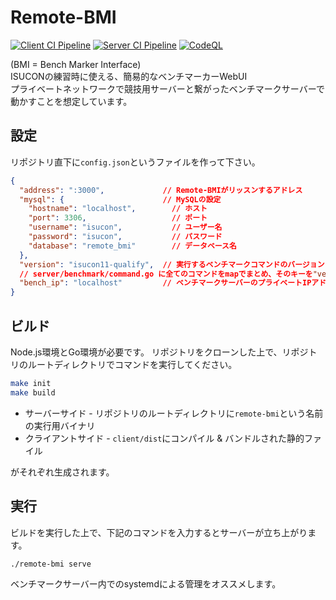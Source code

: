 # Remote-BMI

[![Client CI Pipeline](https://github.com/logica0419/remote-bmi/actions/workflows/client.yml/badge.svg)](https://github.com/logica0419/remote-bmi/actions/workflows/client.yml)
[![Server CI Pipeline](https://github.com/logica0419/remote-bmi/actions/workflows/server.yml/badge.svg)](https://github.com/logica0419/remote-bmi/actions/workflows/server.yml)
[![CodeQL](https://github.com/logica0419/remote-bmi/actions/workflows/codeql-analysis.yml/badge.svg)](https://github.com/logica0419/remote-bmi/actions/workflows/codeql-analysis.yml)

(BMI = Bench Marker Interface)  
ISUCONの練習時に使える、簡易的なベンチマーカーWebUI  
プライベートネットワークで競技用サーバーと繋がったベンチマークサーバーで動かすことを想定しています。

## 設定

リポジトリ直下に`config.json`というファイルを作って下さい。

```json
{
  "address": ":3000",             // Remote-BMIがリッスンするアドレス
  "mysql": {                      // MySQLの設定
    "hostname": "localhost",        // ホスト
    "port": 3306,                   // ポート
    "username": "isucon",           // ユーザー名
    "password": "isucon",           // パスワード
    "database": "remote_bmi"        // データベース名
  },
  "version": "isucon11-qualify",  // 実行するベンチマークコマンドのバージョン
  // server/benchmark/command.go に全てのコマンドをmapでまとめ、そのキーを"version"に入れます。
  "bench_ip": "localhost"         // ベンチマークサーバーのプライベートIPアドレス
}
```

## ビルド

Node.js環境とGo環境が必要です。
リポジトリをクローンした上で、リポジトリのルートディレクトリでコマンドを実行してください。

```sh
make init
make build
```

- サーバーサイド - リポジトリのルートディレクトリに`remote-bmi`という名前の実行用バイナリ
- クライアントサイド - `client/dist`にコンパイル & バンドルされた静的ファイル

がそれぞれ生成されます。

## 実行

ビルドを実行した上で、下記のコマンドを入力するとサーバーが立ち上がります。

```sh
./remote-bmi serve
```

ベンチマークサーバー内でのsystemdによる管理をオススメします。
